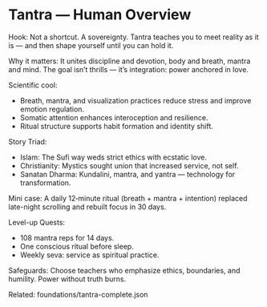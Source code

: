 # Tantra — Human Overview

Hook:
Not a shortcut. A sovereignty. Tantra teaches you to meet reality as it is — and then shape yourself until you can hold it.

Why it matters:
It unites discipline and devotion, body and breath, mantra and mind. The goal isn’t thrills — it’s integration: power anchored in love.

Scientific cool:
- Breath, mantra, and visualization practices reduce stress and improve emotion regulation.
- Somatic attention enhances interoception and resilience.
- Ritual structure supports habit formation and identity shift.

Story Triad:
- Islam: The Sufi way weds strict ethics with ecstatic love.
- Christianity: Mystics sought union that increased service, not self.
- Sanatan Dharma: Kundalini, mantra, and yantra — technology for transformation.

Mini case:
A daily 12‑minute ritual (breath + mantra + intention) replaced late-night scrolling and rebuilt focus in 30 days.

Level-up Quests:
- 108 mantra reps for 14 days.
- One conscious ritual before sleep.
- Weekly seva: service as spiritual practice.

Safeguards:
Choose teachers who emphasize ethics, boundaries, and humility. Power without truth burns.

Related: foundations/tantra-complete.json

